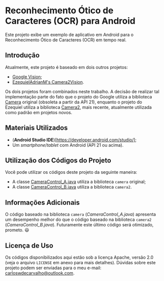 # Reconhecimento Ótico de Caracteres (OCR) para Android

Este projeto exibe um exemplo de aplicativo em Android para o Reconhecimento Ótico de Caracteres (OCR) em tempo real.

## Introdução

Atualmente, este projeto é baseado em dois outros projetos:

 - [Google Vision](https://developers.google.com/vision/);
 - [EzequielAdrianM's Camera2Vision](https://github.com/EzequielAdrianM/Camera2Vision).

Os dois projetos foram combinados neste trabalho. A decisão de realizar tal implementação parte do fato que o projeto do Google utiliza a biblioteca [Camera](https://developer.android.com/reference/android/hardware/Camera.html) original (obsoleta a partir da API 21), enquanto o projeto do Ezequiel utiliza a biblioteca [Camera2](https://developer.android.com/reference/android/hardware/camera2/package-summary), mais recente, atualmente utilizada como padrão em projetos novos.

## Materiais Utilizados

 - (**Android Studio IDE**)[https://developer.android.com/studio/];
 - Um _smartphone_/_tablet_ com Android (API 21 ou acima).

## Utilização dos Códigos do Projeto

Você pode utilizar os códigos deste projeto da seguinte maneira: 

 - A classe [CameraControl_A.java](app/src/main/java/com/carzuilha/ocr/control/CameraControl_A.java) utiliza a biblioteca `camera` original;
 - A classe [CameraControl_B.java](app/src/main/java/com/carzuilha/ocr/controlCameraControl_B.java) utiliza a biblioteca `camera2`.

## Informações Adicionais

O código baseado na biblioteca `camera` (_CameraControl_A.java_) apresenta um desempenho melhor do que o código baseado na biblioteca `camera2` (_CameraControl_B.java_). Futuramente este último código será otimizado, prometo. 😃 

## Licença de Uso

Os códigos disponibilizados aqui estão sob a licença Apache, versão 2.0 (veja o arquivo `LICENSE` em anexo para mais detalhes). Dúvidas sobre este projeto podem ser enviadas para o meu e-mail: carloswdecarvalho@outlook.com.
